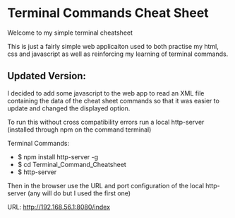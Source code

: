 # Terminal Commands Cheat Sheet

Welcome to my simple terminal cheatsheet

This is just a fairly simple web applicaiton used to both practise my html, css and javascript as well as reinforcing my learning of terminal commands.

## Updated Version: 
I decided to add some javascript to the web app to read an XML file containing the data of the cheat sheet commands so that it was easier to update and changed the displayed option.

To run this without cross compatibility errors run a local http-server (installed through npm on the command terminal)

Terminal Commands:
 - $ npm install http-server -g
 - $ cd Terminal_Command_Cheatsheet
 - $ http-server

Then in the browser use the URL and port configuration of the local http-server (any will do but I used the first one)

URL: http://192.168.56.1:8080/index


